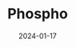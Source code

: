 ---  
layout: startup_page  
title: "Phospho"  
id: "phospho.ai"  
permalink: "/phosphophospho.ai01172024/"  
website: "https://phospho.ai/"  
funding_round: "Pre-Seed"  
funding_amount: "€1.7M"  
investors: "Elaia, YCombinator, Business Angels"  
about: "Phospho develops a monitoring platform for generative AI applications, enabling tech and product teams to monitor user interactions at scale, detect issues, and extract insights to improve conversational experiences. Its AI-powered platform helps sift through unstructured data, providing crucial analytics for building and refining LLM apps. This addresses the challenge of building reliable products and tracking metrics in the stochastic nature of AI models."  
markets: "AI, Software, Artificial Intelligence (AI), Information Technology, Software Engineering"  
hq: "Paris, Ile-de-France, France"  
founded_year: "2023"  
linkedin: "https://www.linkedin.com/company/phospho-app/"  
twitter: ""  
instagram: ""  
facebook: ""  
crunchbase: "https://www.crunchbase.com/organization/phospho"  
pitchbook: ""  

date_display: "17-Jan-2024"  
date: "2024-01-17"

# SEO Optimization  
meta_title: "Phospho - Pre-Seed Funding (€1.7M)"  
meta_description: "Phospho, Phospho develops a monitoring platform for generative AI applications, enabling tech and product teams to monitor user interactions at scale, detect i..."  
meta_keywords: "Phospho, AI, Software, Artificial Intelligence (AI), Information Technology, Software Engineering, Pre-Seed funding"  
canonical_url: "https://startup.projectstartups.com/phosphophospho.ai01172024/"  
---
